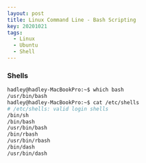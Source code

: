 ```yaml
---
layout: post
title: Linux Command Line - Bash Scripting
key: 20201021
tags:
  - Linux
  - Ubuntu
  - Shell
---
```



### Shells

```bash
hadley@hadley-MacBookPro:~$ which bash
/usr/bin/bash
hadley@hadley-MacBookPro:~$ cat /etc/shells 
# /etc/shells: valid login shells
/bin/sh
/bin/bash
/usr/bin/bash
/bin/rbash
/usr/bin/rbash
/bin/dash
/usr/bin/dash
```
<!--more-->




